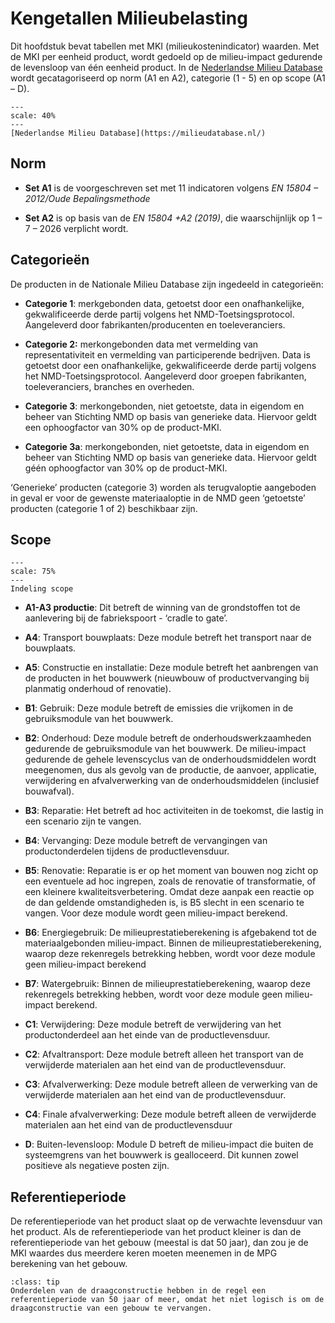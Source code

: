# Kengetallen Milieubelasting

Dit hoofdstuk bevat tabellen met MKI (milieukostenindicator) waarden. Met de MKI per eenheid product, wordt gedoeld op de milieu-impact gedurende de levensloop van één eenheid product. In de [Nederlandse Milieu Database](https://milieudatabase.nl/) wordt gecatagoriseerd op  norm (A1 en A2), categorie (1 - 5) en op scope (A1 – D).

```{figure} Images/NMDscreenshot.png
---
scale: 40%
---
[Nederlandse Milieu Database](https://milieudatabase.nl/)
```

## Norm
- **Set A1** is de voorgeschreven set met 11 indicatoren volgens *EN 15804 – 2012/Oude Bepalingsmethode*

- **Set A2** is op basis van de *EN 15804 +A2 (2019)*, die waarschijnlijk op 1 – 7 – 2026 verplicht wordt. 


## Categorieën
De producten in de Nationale Milieu Database zijn ingedeeld in categorieën:

- **Categorie 1**: merkgebonden data, getoetst door een onafhankelijke, gekwalificeerde derde partij volgens het NMD-Toetsingsprotocol. Aangeleverd door fabrikanten/producenten en toeleveranciers.

- **Categorie 2:** merkongebonden data met vermelding van representativiteit en vermelding van participerende bedrijven. Data is getoetst door een onafhankelijke, gekwalificeerde derde partij volgens het NMD-Toetsingsprotocol. Aangeleverd door groepen fabrikanten, toeleveranciers, branches en overheden.

- **Categorie 3**: merkongebonden, niet getoetste, data in eigendom en beheer van Stichting NMD op basis van generieke data. Hiervoor geldt een ophoogfactor van 30% op de product-MKI.

- **Categorie 3a**: merkongebonden, niet getoetste, data in eigendom en beheer van Stichting NMD op basis van generieke data. Hiervoor geldt géén ophoogfactor van 30% op de product-MKI.

‘Generieke’ producten (categorie 3) worden als terugvaloptie aangeboden in geval er voor de gewenste materiaaloptie in de NMD geen ‘getoetste’ producten (categorie 1 of 2) beschikbaar zijn.



## Scope

```{figure} Images/MKIindeling.png
---
scale: 75%
---
Indeling scope
```

- **A1-A3 productie**: Dit betreft de winning van de grondstoffen tot de aanlevering bij de fabriekspoort - ‘cradle to gate’. 

- **A4**: Transport bouwplaats: Deze module betreft het transport naar de bouwplaats.

- **A5**: Constructie en installatie: Deze module betreft het aanbrengen van de producten in het bouwwerk (nieuwbouw of productvervanging bij planmatig onderhoud of renovatie).

- **B1**: Gebruik: Deze module betreft de emissies die vrijkomen in de gebruiksmodule van het bouwwerk. <!-- Voorbeeld toevoegen -->

- **B2**: Onderhoud: Deze module betreft de onderhoudswerkzaamheden gedurende de gebruiksmodule van het bouwwerk. De milieu-impact gedurende de gehele levenscyclus van de onderhoudsmiddelen wordt meegenomen, dus als gevolg van de productie, de aanvoer, applicatie, verwijdering en afvalverwerking van de onderhoudsmiddelen (inclusief bouwafval).

- **B3**: Reparatie: Het betreft ad hoc activiteiten in de toekomst, die lastig in een scenario zijn te vangen. 

- **B4**: Vervanging:  Deze module betreft de vervangingen van productonderdelen tijdens de productlevensduur.

- **B5**: Renovatie: Reparatie is er op het moment van bouwen nog zicht op een eventuele ad hoc ingrepen, zoals de renovatie of transformatie, of een kleinere kwaliteitsverbetering. Omdat deze aanpak een reactie op de dan geldende omstandigheden is, is B5 slecht in een scenario te vangen. Voor deze module wordt geen milieu-impact berekend.

- **B6**: Energiegebruik: De milieuprestatieberekening is afgebakend tot de materiaalgebonden milieu-impact. Binnen de milieuprestatieberekening, waarop deze rekenregels betrekking hebben, wordt voor deze module geen milieu-impact berekend

- **B7**: Watergebruik: Binnen de milieuprestatieberekening, waarop deze rekenregels betrekking hebben, wordt voor deze module geen milieu-impact berekend.

- **C1**: Verwijdering: Deze module betreft de verwijdering van het productonderdeel aan het einde van de productlevensduur. 

- **C2**: Afvaltransport: Deze module betreft alleen het transport van de verwijderde materialen aan het eind van de productlevensduur.

- **C3**: Afvalverwerking: Deze module betreft alleen de verwerking van de verwijderde materialen aan het eind van de productlevensduur.

- **C4**: Finale afvalverwerking: Deze module betreft alleen de verwijderde materialen aan het eind van de productlevensduur

- **D**: Buiten-levensloop: Module D betreft de milieu-impact die buiten de systeemgrens van het bouwwerk is gealloceerd. Dit kunnen zowel positieve als negatieve posten zijn. <!-- Voorbeeld toevoegen -->


 
## Referentieperiode 

De referentieperiode van het product slaat op de verwachte levensduur van het product. Als de referentieperiode van het product kleiner is dan de referentieperiode van het gebouw (meestal is dat 50 jaar), dan zou je de MKI waardes dus meerdere keren moeten meenemen in de MPG berekening van het gebouw.


`````{admonition} Let op!
:class: tip
Onderdelen van de draagconstructie hebben in de regel een referentieperiode van 50 jaar of meer, omdat het niet logisch is om de draagconstructie van een gebouw te vervangen.
`````
